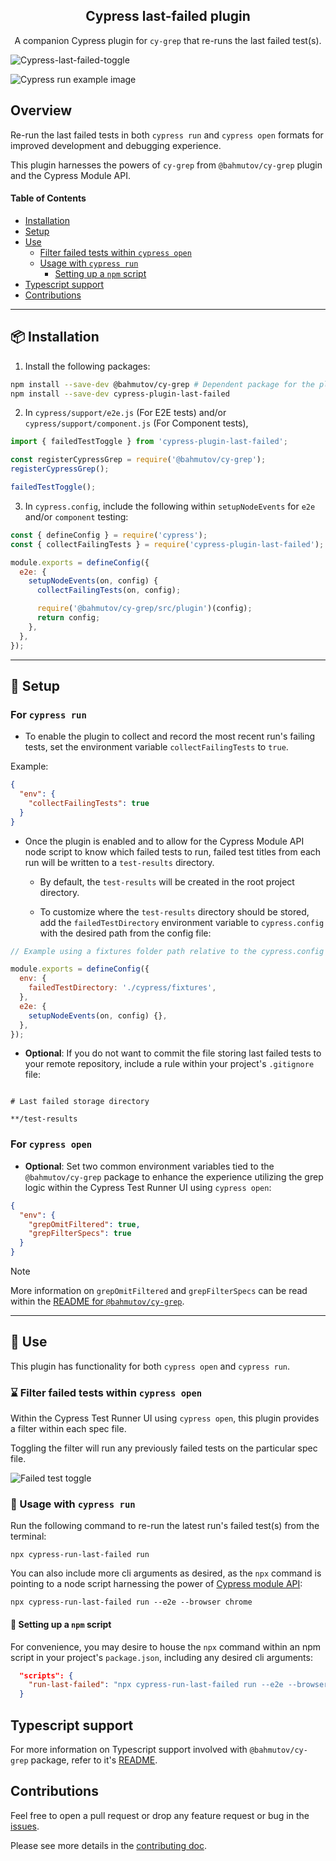 <h2 align=center>Cypress last-failed plugin</h2>
<p align="center">
</p>

<p align="center">
A companion Cypress plugin for <code>cy-grep</code> that re-runs the last failed test(s).
</p>

![Cypress-last-failed-toggle](./assets/cypress-demo.gif)

![Cypress run example image](./assets/cypress-run-example.png)

## Overview

Re-run the last failed tests in both `cypress run` and `cypress open` formats for improved development and debugging experience.

This plugin harnesses the powers of `cy-grep` from `@bahmutov/cy-grep` plugin and the Cypress Module API.

#### Table of Contents

- [Installation](#-installation)
- [Setup](#-setup)
- [Use](#-use)
  - [Filter failed tests within `cypress open`](#-filter-failed-tests-within-cypress-open)
  - [Usage with `cypress run`](#-usage-with-cypress-run)
    - [Setting up a `npm` script](#-setting-up-a-npm-script)
- [Typescript support](#typescript-support)
- [Contributions](#contributions)

---

## 📦 Installation

1. Install the following packages:

```sh
npm install --save-dev @bahmutov/cy-grep # Dependent package for the plugin
npm install --save-dev cypress-plugin-last-failed
```

2. In `cypress/support/e2e.js` (For E2E tests) and/or `cypress/support/component.js` (For Component tests),

```js
import { failedTestToggle } from 'cypress-plugin-last-failed';

const registerCypressGrep = require('@bahmutov/cy-grep');
registerCypressGrep();

failedTestToggle();
```

3. In `cypress.config`, include the following within `setupNodeEvents` for `e2e` and/or `component` testing:

```js
const { defineConfig } = require('cypress');
const { collectFailingTests } = require('cypress-plugin-last-failed');

module.exports = defineConfig({
  e2e: {
    setupNodeEvents(on, config) {
      collectFailingTests(on, config);

      require('@bahmutov/cy-grep/src/plugin')(config);
      return config;
    },
  },
});
```

---

## 🦺 Setup

### For `cypress run`

- To enable the plugin to collect and record the most recent run's failing tests, set the environment variable `collectFailingTests` to `true`.

Example:

```json
{
  "env": {
    "collectFailingTests": true
  }
}
```

- Once the plugin is enabled and to allow for the Cypress Module API node script to know which failed tests to run, failed test titles from each run will be written to a `test-results` directory.

  - By default, the `test-results` will be created in the root project directory.

  - To customize where the `test-results` directory should be stored, add the `failedTestDirectory` environment variable to `cypress.config` with the desired path from the config file:

```js
// Example using a fixtures folder path relative to the cypress.config

module.exports = defineConfig({
  env: {
    failedTestDirectory: './cypress/fixtures',
  },
  e2e: {
    setupNodeEvents(on, config) {},
  },
});
```

- **Optional**: If you do not want to commit the file storing last failed tests to your remote repository, include a rule within your project's `.gitignore` file:

```

# Last failed storage directory

**/test-results

```

### For `cypress open`

- **Optional**: Set two common environment variables tied to the `@bahmutov/cy-grep` package to enhance the experience utilizing the grep logic within the Cypress Test Runner UI using `cypress open`:

```json
{
  "env": {
    "grepOmitFiltered": true,
    "grepFilterSpecs": true
  }
}
```

> [!NOTE]
> More information on `grepOmitFiltered` and `grepFilterSpecs` can be read within the [README for `@bahmutov/cy-grep`](https://github.com/bahmutov/cy-grep?tab=readme-ov-file#pre-filter-specs-grepfilterspecs).

---

## 🧰 Use

This plugin has functionality for both `cypress open` and `cypress run`.

### ⌛ Filter failed tests within `cypress open`

Within the Cypress Test Runner UI using `cypress open`, this plugin provides a filter within each spec file.

Toggling the filter will run any previously failed tests on the particular spec file.

![Failed test toggle](./assets/failedTestToggle.png)

### 👟 Usage with `cypress run`

Run the following command to re-run the latest run's failed test(s) from the terminal:

```cli
npx cypress-run-last-failed run
```

You can also include more cli arguments as desired, as the `npx` command is pointing to a node script harnessing the power of [Cypress module API](https://docs.cypress.io/guides/guides/module-api):

```cli
npx cypress-run-last-failed run --e2e --browser chrome
```

#### 📃 Setting up a `npm` script

For convenience, you may desire to house the `npx` command within an npm script in your project's `package.json`, including any desired cli arguments:

```json
  "scripts": {
    "run-last-failed": "npx cypress-run-last-failed run --e2e --browser electron"
  }
```

## Typescript support

For more information on Typescript support involved with `@bahmutov/cy-grep` package, refer to it's [README](https://github.com/bahmutov/cy-grep?tab=readme-ov-file#typescript-support).

## Contributions

Feel free to open a pull request or drop any feature request or bug in the [issues](https://github.com/dennisbergevin/cypress-plugin-last-failed/issues).

Please see more details in the [contributing doc](./CONTRIBUTING.md).
